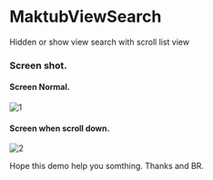 # MaktubViewSearch
Hidden or show view search with scroll list view
### Screen shot.
#### Screen Normal.
![1](https://cloud.githubusercontent.com/assets/4903373/25085541/04df3746-238d-11e7-92fd-ca0ed1a6b17c.png)

#### Screen when scroll down.

![2](https://cloud.githubusercontent.com/assets/4903373/25085567/1dca4caa-238d-11e7-8cca-bd4671881633.png)

Hope this demo help you somthing.
Thanks and BR.
